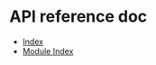 # API reference doc

- [Index](https://sevagen.readthedocs.io/en/latest/genindex.html)
- [Module Index](https://sevagen.readthedocs.io/en/latest/py-modindex.html)
